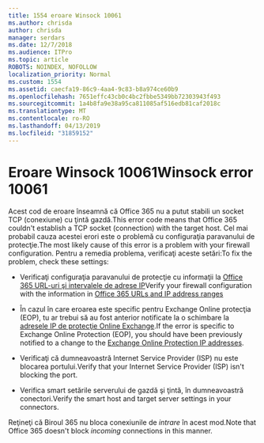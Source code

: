 ```yaml
---
title: 1554 eroare Winsock 10061
ms.author: chrisda
author: chrisda
manager: serdars
ms.date: 12/7/2018
ms.audience: ITPro
ms.topic: article
ROBOTS: NOINDEX, NOFOLLOW
localization_priority: Normal
ms.custom: 1554
ms.assetid: caecfa19-86c9-4aa4-9c83-b8a974ce60b9
ms.openlocfilehash: 7651effc43cb0c4bc2fbbe5349bb72303943f493
ms.sourcegitcommit: 1a4b8fa9e38a95ca811085af516edb81caf2018c
ms.translationtype: MT
ms.contentlocale: ro-RO
ms.lasthandoff: 04/13/2019
ms.locfileid: "31859152"
---
```

# <a name="winsock-error-10061"></a><span data-ttu-id="3a927-102">Eroare Winsock 10061</span><span class="sxs-lookup"><span data-stu-id="3a927-102">Winsock error 10061</span></span>

<span data-ttu-id="3a927-103">Acest cod de eroare înseamnă că Office 365 nu a putut stabili un socket TCP (conexiune) cu ţintă gazdă.</span><span class="sxs-lookup"><span data-stu-id="3a927-103">This error code means that Office 365 couldn't establish a TCP socket (connection) with the target host.</span></span> <span data-ttu-id="3a927-104">Cel mai probabil cauza acestei erori este o problemă cu configuraţia paravanului de protecţie.</span><span class="sxs-lookup"><span data-stu-id="3a927-104">The most likely cause of this error is a problem with your firewall configuration.</span></span> <span data-ttu-id="3a927-105">Pentru a remedia problema, verificaţi aceste setări:</span><span class="sxs-lookup"><span data-stu-id="3a927-105">To fix the problem, check these settings:</span></span>

- <span data-ttu-id="3a927-106">Verificaţi configuraţia paravanului de protecţie cu informaţii la [Office 365 URL-uri şi intervalele de adrese IP](https://docs.microsoft.com/office365/enterprise/urls-and-ip-address-ranges)</span><span class="sxs-lookup"><span data-stu-id="3a927-106">Verify your firewall configuration with the information in [Office 365 URLs and IP address ranges](https://docs.microsoft.com/office365/enterprise/urls-and-ip-address-ranges)</span></span>

- <span data-ttu-id="3a927-107">În cazul în care eroarea este specific pentru Exchange Online protecţia (EOP), tu ar trebui să au fost anterior notificate la o schimbare la [adresele IP de protecţie Online Exchange](https://docs.microsoft.com/office365/SecurityCompliance/eop/exchange-online-protection-ip-addresses).</span><span class="sxs-lookup"><span data-stu-id="3a927-107">If the error is specific to Exchange Online Protection (EOP), you should have been previously notified to a change to the [Exchange Online Protection IP addresses](https://docs.microsoft.com/office365/SecurityCompliance/eop/exchange-online-protection-ip-addresses).</span></span>

- <span data-ttu-id="3a927-108">Verificaţi că dumneavoastră Internet Service Provider (ISP) nu este blocarea portului.</span><span class="sxs-lookup"><span data-stu-id="3a927-108">Verify that your Internet Service Provider (ISP) isn't blocking the port.</span></span>

- <span data-ttu-id="3a927-109">Verifica smart setările serverului de gazdă şi ţintă, în dumneavoastră conectori.</span><span class="sxs-lookup"><span data-stu-id="3a927-109">Verify the smart host and target server settings in your connectors.</span></span>

<span data-ttu-id="3a927-110">Reţineţi că Biroul 365 nu bloca conexiunile de *intrare* în acest mod.</span><span class="sxs-lookup"><span data-stu-id="3a927-110">Note that Office 365 doesn't block *incoming* connections in this manner.</span></span>

